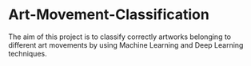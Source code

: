 # Art-Movement-Classification

The aim of this project is to classify correctly artworks belonging to different art movements by using Machine Learning and Deep Learning techniques.
